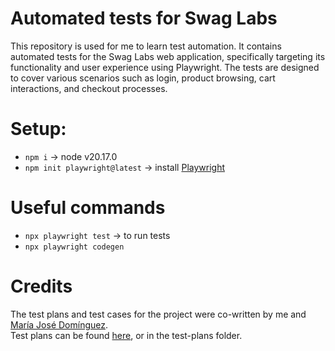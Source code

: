 # Automated tests for Swag Labs

This repository is used for me to learn test automation. It contains automated tests for the Swag Labs web application, specifically targeting its functionality and user experience using Playwright. The tests are designed to cover various scenarios such as login, product browsing, cart interactions, and checkout processes.

# Setup:

- `npm i` -> node v20.17.0
- `npm init playwright@latest` -> install [Playwright](https://playwright.dev/docs/intro)

# Useful commands

- `npx playwright test` -> to run tests
- `npx playwright codegen`

# Credits

The test plans and test cases for the project were co-written by me and [María José Domínguez](https://www.linkedin.com/in/maria-jose-dominguez/).  
Test plans can be found [here](https://drive.google.com/drive/folders/1w5KZMLLf9C5b9rnJuo6VEd-EwpaK4eaG?usp=sharing), or in the test-plans folder.
